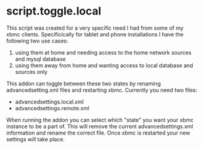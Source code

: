 script.toggle.local
===================

This script was created for a very specific need I had from some of my xbmc clients. Specificically for tablet and phone installations I have the following two use cases: 

1. using them at home and needing access to the home network sources and mysql database
2. using them away from home and wanting access to local database and sources only 

This addon can toggle between these two states by renaming advancedsetting.xml files and restarting xbmc. Currently you need two files: 

* advancedsettings.local.xml
* advancedsettings.remote.xml

When running the addon you can select which "state" you want your xbmc instance to be a part of. This will remove the current advancedsettings.xml information and rename the correct file. Once xbmc is restarted your new settings will take place. 
